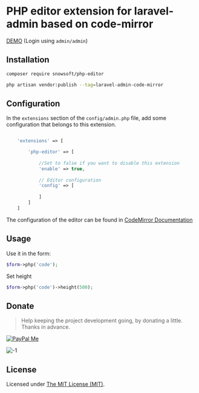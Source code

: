 PHP editor extension for laravel-admin based on code-mirror
======

[DEMO](http://demo.laravel-admin.org/code-mirror/php) (Login using `admin/admin`)

## Installation 

```bash
composer require snowsoft/php-editor

php artisan vendor:publish --tag=laravel-admin-code-mirror
```

## Configuration

In the `extensions` section of the `config/admin.php` file, add some configuration that belongs to this extension.
```php

    'extensions' => [

        'php-editor' => [
        
            //Set to false if you want to disable this extension
            'enable' => true,
            
            // Editor configuration
            'config' => [
                
            ]
        ]
    ]

```

The configuration of the editor can be found in  [CodeMirror Documentation](https://codemirror.net/)

## Usage 

Use it in the form:
```php
$form->php('code');
```

Set height
```php
$form->php('code')->height(500);
```

## Donate

> Help keeping the project development going, by donating a little. Thanks in advance.

[![PayPal Me](https://img.shields.io/badge/Donate-PayPal-green.svg)](https://www.paypal.me/zousong)

![-1](https://cloud.githubusercontent.com/assets/1479100/23287423/45c68202-fa78-11e6-8125-3e365101a313.jpg)

License
------------
Licensed under [The MIT License (MIT)](LICENSE).
